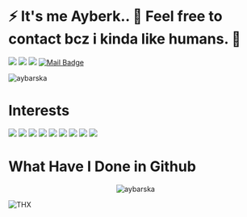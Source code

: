 
# ⚡ It's me Ayberk.. 💬 Feel free to contact bcz i kinda like humans. 👯

[![](https://img.shields.io/badge/twitter-%231DA1F2.svg?&style=for-the-badge&logo=twitter&logoColor=white)](https://www.twitter.com/aybarska/)
[![](https://img.shields.io/badge/linkedin-%230077B5.svg?&style=for-the-badge&logo=linkedin&logoColor=white)](https://www.linkedin.com/in/ayberkmogol/)
[![](https://img.shields.io/badge/instagram-%23E4405F.svg?&style=for-the-badge&logo=instagram&logoColor=white)](https://instagram.com/aybarzschka)
[![Mail Badge](https://img.shields.io/badge/ayberk.m@yandex.com-c14438?style=for-the-badge&logo=YANDEX&logoColor=white&link=mailto:ayberk.m@yandex.com)](mailto:ayberk.m@yandex.com)

<p align="left"> <img src="https://komarev.com/ghpvc/?username=aybarska" alt="aybarska" /> </p>

# Interests
[![](https://img.shields.io/badge/ui/ux-cD1?style=for-the-badge&logo=ui/ux)]()
[![](https://img.shields.io/badge/javascript-cD1?style=for-the-badge&logo=javascript)]()
[![](https://img.shields.io/badge/react-cD1?style=for-the-badge&logo=react)]()
[![](https://img.shields.io/badge/python-cD1?style=for-the-badge&logo=python)]()
[![](https://img.shields.io/badge/unity-cD1?style=for-the-badge&logo=unity)]()
[![](https://img.shields.io/badge/node.js-cD1?style=for-the-badge&logo=node.js)]()
[![](https://img.shields.io/badge/arduino-cD1?style=for-the-badge&logo=arduino)]()
[![](https://img.shields.io/badge/vue.js-cD1?style=for-the-badge&logo=vue.js)]()
[![](https://img.shields.io/badge/GitKraken-cD1?style=for-the-badge&logo=GitKraken)]()





# What Have I Done in Github
<p align="center"> <img src="https://github-readme-stats.vercel.app/api?username=aybarska&theme=onedark&show_icons=true" alt="aybarska" /> </p> 


![THX](https://media0.giphy.com/media/qELUinv5TOmyi4XRp4/giphy.gif)
